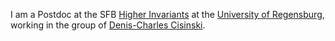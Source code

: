 I am a Postdoc at the SFB [Higher Invariants](./https://www-app.uni-regensburg.de/Fakultaeten/MAT/sfb-higher-invariants/index.php/SFB1085) at the [University of Regensburg](./https://www.uni-regensburg.de/index.html.en), working in the group of [Denis-Charles Cisinski](./https://www.mathematik.uni-regensburg.de/cisinski/).

